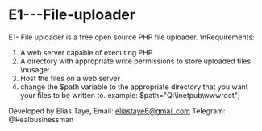 # E1---File-uploader
E1- File uploader is a free open source PHP file uploader.
\nRequirements:
1. A web server capable of executing PHP.
2. A directory with appropriate write permissions to store uploaded files.
\nusage:
1. Host the files on a web server 
2. change the $path variable to the appropriate directory that you want your files to be written to.
example: $path="Q:\inetpub\wwwroot";

Developed by Elias Taye, 
Email: eliastaye6@gmail.com 
Telegram: @Realbusinessman
